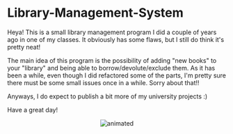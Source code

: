 # Library-Management-System

Heya! This is a small library management program I did a couple of years ago in one of my classes. It obviously has some flaws, but I still do think it's pretty neat! 

The main idea of this program is the possibility of adding "new books" to your "library" and being able to borrow/devolute/exclude them.
As it has been a while, even though I did refactored some of the parts, I'm pretty sure there must be some small issues once in a while. Sorry about that!!

Anyways, I do expect to publish a bit more of my university projects :) 

Have a great day! 

<p align="center">
  <img src="https://media2.giphy.com/media/v1.Y2lkPTc5MGI3NjExZHE2cXYzZmQ2ZnB6eXA2Z3IzNGduNjZsMHV0Zjd6ZGJjaGl4Z2x6NiZlcD12MV9pbnRlcm5hbF9naWZfYnlfaWQmY3Q9Zw/JIX9t2j0ZTN9S/giphy.gif" alt="animated" />
</p>


